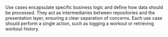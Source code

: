 Use cases encapsulate specific business logic and define how data should be processed. They act as intermediaries between repositories and the presentation layer, ensuring a clear separation of concerns. Each use case should perform a single action, such as logging a workout or retrieving workout history.